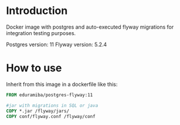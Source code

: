 # Introduction

Docker image with postgres and auto-executed flyway migrations for integration testing purposes.

Postgres version: 11
Flyway version: 5.2.4

# How to use

Inherit from this image in a dockerfile like this:

```Dockerfile
FROM eduramiba/postgres-flyway:11

#jar with migrations in SQL or java
COPY *.jar /flyway/jars/
COPY conf/flyway.conf /flyway/conf
```

